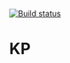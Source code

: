 [![Build status](https://ci.appveyor.com/api/projects/status/yjincxvqefv49p74?svg=true)](https://ci.appveyor.com/project/AntonGrigorev/kp)

# KP
